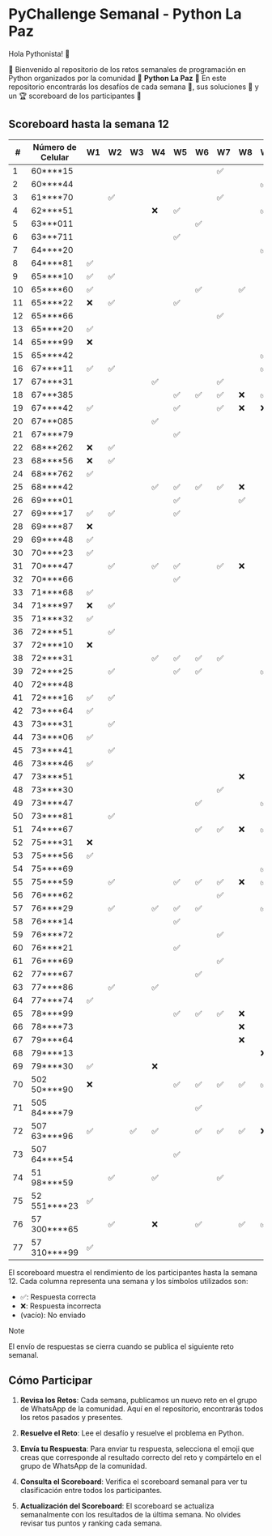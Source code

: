 # PyChallenge Semanal - Python La Paz

Hola Pythonista! 🐍 

🎉 Bienvenido al repositorio de los retos semanales de programación en Python organizados por la comunidad 🐍 **Python La Paz** 🚀 En este repositorio encontrarás los desafíos de cada semana 📅, sus soluciones 📝 y un 🏆 scoreboard de los participantes 🎯

## Scoreboard hasta la semana 12

| #  | Número de Celular | W1 | W2 | W3 | W4 | W5 | W6 | W7 | W8 | W9 | W10| W11| W12| Score|
|----|-------------------|----|----|----|----|----|----|----|----|----|----|----|----|------|
| 1  | 60****15          |    |    |    |    |    |    | ✅ |    |    |    |    |    | 1    |
| 2  | 60****44          |    |    |    |    |    |    |    |    | ✅ |    |    |    | 1    |
| 3  | 61****70          |    | ✅ |    |    |    |    | ✅ |    |    |    |    |    | 2    |
| 4  | 62****51          |    |    |    | ❌ | ✅ |    |    |    | ✅ | ✅ | ✅ | ✅ | 5    |
| 5  | 63***011          |    |    |    |    |    | ✅ |    |    |    |    |    |    | 1    |
| 6  | 63***711          |    |    |    |    | ✅ |    |    |    |    |    |    |    | 1    |
| 7  | 64****20          |    |    |    |    |    |    |    |    | ✅ |    |    |    | 1    |
| 8  | 64****81          | ✅ |    |    |    |    |    |    |    |    |    |    |    | 1    |
| 9  | 65****10          | ✅ | ✅ |    |    |    |    |    |    |    |    |    |    | 2    |
| 10 | 65****60          | ✅ |    |    |    |    | ✅ |    | ✅ |    |    |    |    | 3    |
| 11 | 65****22          | ❌ | ✅ |    |    | ✅ |    |    |    |    |    |    |    | 2    |
| 12 | 65****66          |    |    |    |    |    |    | ✅ |    |    |    |    |    | 1    |
| 13 | 65****20          | ✅ |    |    |    |    |    |    |    |    |    |    |    | 1    |
| 14 | 65****99          | ❌ |    |    |    |    |    |    |    |    |    |    |    | 0    |
| 15 | 65****42          |    |    |    |    |    |    |    |    | ✅ |    |    |    | 1    |
| 16 | 67****11          | ✅ | ✅ |    |    |    |    |    |    | ✅ |    | ✅ |    | 4    |
| 17 | 67****31          |    |    |    | ✅ |    |    | ✅ |    |    |    |    |    | 2    |
| 18 | 67***385          |    |    |    |    | ✅ | ✅ | ✅ | ❌ | ✅ |    | ✅ |    | 5    |
| 19 | 67****42          | ✅ |    |    |    | ✅ |    | ✅ | ❌ | ❌ |    | ✅ |    | 4    |
| 20 | 67***085          |    |    |    | ✅ |    |    |    |    |    |    |    |    | 1    |
| 21 | 67****79          |    |    |    |    | ✅ |    |    |    |    |    |    |    | 1    |
| 22 | 68***262          | ❌ | ✅ |    |    |    |    |    |    |    |    |    |    | 1    |
| 23 | 68****56          | ❌ | ✅ |    |    |    |    |    |    |    |    |    |    | 1    |
| 24 | 68***762          | ✅ |    |    |    |    |    |    |    |    |    |    |    | 1    |
| 25 | 68****42          |    |    |    | ✅ | ✅ | ✅ | ✅ | ❌ |    |    |    |    | 4    |
| 26 | 69****01          |    |    |    |    | ✅ |    |    | ✅ |    |    |    |    | 2    |
| 27 | 69****17          | ✅ | ✅ |    |    | ✅ |    |    |    |    |    |    |    | 3    |
| 28 | 69****87          | ❌ |    |    |    |    |    |    |    |    |    |    |    | 0    |
| 29 | 69****48          | ✅ |    |    |    |    |    |    |    |    |    |    |    | 1    |
| 30 | 70****23          | ✅ |    |    |    |    |    |    |    |    |    |    |    | 1    |
| 31 | 70****47          |    | ✅ |    | ✅ | ✅ |    | ✅ | ❌ |    |    |    |    | 4    |
| 32 | 70****66          |    |    |    |    | ✅ |    |    |    |    |    |    |    | 1    |
| 33 | 71****68          | ✅ |    |    |    |    |    |    |    |    |    |    |    | 1    |
| 34 | 71****97          | ❌ | ✅ |    |    |    |    |    |    |    |    |    | ✅ | 2    |
| 35 | 71****32          | ✅ |    |    |    |    |    |    |    |    |    |    |    | 1    |
| 36 | 72****51          |    | ✅ |    |    |    |    |    |    |    |    |    |    | 1    |
| 37 | 72****10          | ❌ |    |    |    |    |    |    |    |    |    |    |    | 0    |
| 38 | 72****31          |    |    |    | ✅ | ✅ | ✅ | ✅ |    |    |    |    |    | 4    |
| 39 | 72****25          |    | ✅ |    |    | ✅ | ✅ |    |    | ✅ |    |    |    | 4    |
| 40 | 72****48          |    |    |    |    |    |    |    |    |    | ✅ | ✅ |    | 2    |
| 41 | 72****16          | ✅ | ✅ |    |    |    |    |    |    |    |    |    |    | 2    |
| 42 | 73****64          | ✅ |    |    |    |    |    |    |    |    |    |    |    | 1    |
| 43 | 73****31          |    | ✅ |    |    |    |    |    |    |    |    |    |    | 1    |
| 44 | 73****06          | ✅ |    |    |    |    |    |    |    |    |    |    |    | 1    |
| 45 | 73****41          |    | ✅ |    |    |    |    |    |    |    |    |    |    | 1    |
| 46 | 73****46          | ✅ |    |    |    |    |    |    |    |    |    |    |    | 1    |
| 47 | 73****51          |    |    |    |    |    |    |    | ❌ |    |    |    |    | 0    |
| 48 | 73****30          |    |    |    |    |    |    | ✅ |    |    |    |    |    | 1    |
| 49 | 73****47          |    |    |    |    |    | ✅ |    |    | ✅ |    |    |    | 2    |
| 50 | 73****81          |    | ✅ |    |    |    |    |    |    |    |    |    |    | 1    |
| 51 | 74****67          |    |    |    |    |    | ✅ | ✅ | ❌ | ✅ |    | ✅ | ✅ | 5    |
| 52 | 75****31          | ❌ |    |    |    |    |    |    |    |    |    |    |    | 0    |
| 53 | 75****56          | ✅ |    |    |    |    |    |    |    |    |    |    |    | 1    |
| 54 | 75****69          |    |    |    |    |    |    |    |    | ✅ |    |    |    | 1    |
| 55 | 75****59          |    | ✅ |    |    | ✅ | ✅ | ✅ | ❌ | ✅ | ✅ | ✅ |    | 7    |
| 56 | 76****62          |    |    |    |    |    |    | ✅ |    |    |    |    |    | 1    |
| 57 | 76****29          |    | ✅ |    | ✅ | ✅ | ✅ |    |    | ✅ |    | ✅ | ✅ | 7    |
| 58 | 76****14          |    |    |    |    | ✅ |    |    |    |    |    |    |    | 1    |
| 59 | 76****72          |    |    |    |    |    |    | ✅ |    |    |    |    |    | 1    |
| 60 | 76****21          |    |    |    |    | ✅ |    |    |    |    |    |    |    | 1    |
| 61 | 76****69          |    |    |    |    |    |    | ✅ |    |    |    |    |    | 1    |
| 62 | 77****67          |    |    |    |    |    | ✅ |    |    |    |    |    |    | 1    |
| 63 | 77****86          |    | ✅ |    | ✅ |    |    |    |    |    |    |    |    | 2    |
| 64 | 77****74          | ✅ |    |    |    |    |    |    |    |    |    |    |    | 1    |
| 65 | 78****99          |    |    |    |    | ✅ | ✅ | ✅ | ❌ |    |    |    |    | 3    |
| 66 | 78****73          |    |    |    |    |    |    |    | ❌ |    |    |    |    | 0    |
| 67 | 79****64          |    |    |    |    |    |    |    | ❌ |    |    |    |    | 0    |
| 68 | 79****13          |    |    |    |    |    |    |    |    | ❌ |    |    |    | 0    |
| 69 | 79****30          | ✅ |    |    | ❌ |    |    |    |    |    |    |    |    | 1    |
| 70 | 502 50****90      | ❌ |    |    |    | ✅ | ✅ | ✅ | ✅ | ✅ | ✅ | ✅ |    | 7    |
| 71 | 505 84****79      |    |    |    |    |    | ✅ |    |    |    |    |    |    | 1    |
| 72 | 507 63****96      | ✅ |    | ✅ | ✅ |    | ✅ | ✅ | ✅ | ❌ |    |    | ✅ | 7    |
| 73 | 507 64****54      |    |    |    |    | ✅ |    |    |    |    |    |    |    | 1    |
| 74 | 51 98****59       |    | ✅ |    | ✅ |    |    | ✅ |    |    |    |    |    | 3    |
| 75 | 52 551****23      | ✅ |    |    |    |    |    |    |    |    |    |    |    | 1    |
| 76 | 57 300****65      |    | ✅ |    | ❌ |    | ✅ |    | ✅ | ✅ |    |    |    | 4    |
| 77 | 57 310****99      | ✅ |    |    |    |    |    |    |    |    |    |    | ✅ | 2    |

El scoreboard muestra el rendimiento de los participantes hasta la semana 12. Cada columna representa una semana y los símbolos utilizados son:

- ✅: Respuesta correcta
- ❌: Respuesta incorrecta
- (vacío): No enviado


> [!NOTE]
> El envío de respuestas se cierra cuando se publica el siguiente reto semanal.


## Cómo Participar

1. **Revisa los Retos**: Cada semana, publicamos un nuevo reto en el grupo de WhatsApp de la comunidad. Aquí en el repositorio, encontrarás todos los retos pasados y presentes.

2. **Resuelve el Reto**: Lee el desafío y resuelve el problema en Python.

3. **Envía tu Respuesta**: Para enviar tu respuesta, selecciona el emoji que creas que corresponde al resultado correcto del reto y compártelo en el grupo de WhatsApp de la comunidad.

4. **Consulta el Scoreboard**: Verifica el scoreboard semanal para ver tu clasificación entre todos los participantes.

5. **Actualización del Scoreboard**: El scoreboard se actualiza semanalmente con los resultados de la última semana. No olvides revisar tus puntos y ranking cada semana.
